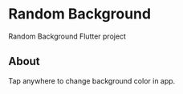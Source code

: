 # Random Background

Random Background Flutter project

## About

Tap anywhere to change background color in app.
